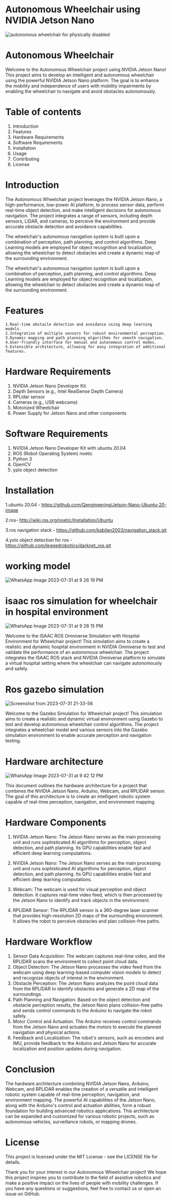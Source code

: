 # Autonomous Wheelchair using NVIDIA Jetson Nano

![autonomous wheelchair for physically disabled](https://github.com/kabilan2003/Autonomous-wheelchair-using-jetson-nano-/assets/109456728/2736da3b-7f93-4251-8bdf-14c2634a4d44)

# Autonomous Wheelchair 


Welcome to the Autonomous Wheelchair project using NVIDIA Jetson Nano! This project aims to develop an intelligent and autonomous wheelchair using the powerful NVIDIA Jetson Nano platform. The goal is to enhance the mobility and independence of users with mobility impairments by enabling the wheelchair to navigate and avoid obstacles autonomously.

# Table of contents 

1. Introduction
2. Features
3. Hardware Requirements
4. Software Requirements
5. Installation
6. Usage
7. Contributing
8. License

# Introduction
The Autonomous Wheelchair project leverages the NVIDIA Jetson Nano, a high-performance, low-power AI platform, to process sensor data, perform real-time object detection, and make intelligent decisions for autonomous navigation. The project integrates a range of sensors, including depth sensors, LiDAR, and cameras, to perceive the environment and provide accurate obstacle detection and avoidance capabilities.

The wheelchair's autonomous navigation system is built upon a combination of perception, path planning, and control algorithms. Deep Learning models are employed for object recognition and localization, allowing the wheelchair to detect obstacles and create a dynamic map of the surrounding environment.

The wheelchair's autonomous navigation system is built upon a combination of perception, path planning, and control algorithms. Deep Learning models are employed for object recognition and localization, allowing the wheelchair to detect obstacles and create a dynamic map of the surrounding environment.

# Features

    1.Real-time obstacle detection and avoidance using deep learning models.
    2.Integration of multiple sensors for robust environmental perception.
    3.Dynamic mapping and path planning algorithms for smooth navigation.
    4.User-friendly interface for manual and autonomous control modes.
    5.Extensible architecture, allowing for easy integration of additional features.

# Hardware Requirements
1. NVIDIA Jetson Nano Developer Kit
2. Depth Sensors (e.g., Intel RealSense Depth Camera)
3. RPLidar sensor
4. Cameras (e.g., USB webcams)
5. Motorized Wheelchair
6. Power Supply for Jetson Nano and other components

# Software Requirements
1. NVIDIA Jetson Nano Developer Kit with ubuntu 20.04
2. ROS (Robot Operating System) noetic
3. Python 3
4. OpenCV
5. yplo object detection

# Installation
1.ubuntu 20.04 - https://github.com/Qengineering/Jetson-Nano-Ubuntu-20-image

2.ros- http://wiki.ros.org/noetic/Installation/Ubuntu

3.ros navigation stack - https://github.com/kabilan2003/navigation_stack.git

4.yolo object detection for ros - https://github.com/leggedrobotics/darknet_ros.git

# working model 

![WhatsApp Image 2023-07-31 at 9 26 19 PM](https://github.com/kabilan2003/navigation_stack/assets/109456728/d93806b2-2dca-43e1-a40d-83de2a9f35fd)

# isaac ros simulation for wheelchair in hospital environment 

![WhatsApp Image 2023-07-31 at 9 28 15 PM](https://github.com/kabilan2003/navigation_stack/assets/109456728/9e29ef4e-07ce-4ec0-bdf9-c6ff70239f03)

Welcome to the ISAAC ROS Omniverse Simulation with Hospital Environment for Wheelchair project! This simulation aims to create a realistic and dynamic hospital environment in NVIDIA Omniverse to test and validate the performance of an autonomous wheelchair. The project integrates the ISAAC ROS stack and NVIDIA Omniverse platform to simulate a virtual hospital setting where the wheelchair can navigate autonomously and safely.


# Ros gazebo simulation 

![Screenshot from 2023-07-31 21-33-56](https://github.com/kabilan2003/navigation_stack/assets/109456728/c008f7f0-fc0a-42ee-8da9-96c7327c00f1)

Welcome to the Gazebo Simulation for Wheelchair project! This simulation aims to create a realistic and dynamic virtual environment using Gazebo to test and develop autonomous wheelchair control algorithms. The project integrates a wheelchair model and various sensors into the Gazebo simulation environment to enable accurate perception and navigation testing.

# Hardware architecture

![WhatsApp Image 2023-07-31 at 9 42 12 PM](https://github.com/kabilan2003/navigation_stack/assets/109456728/824d9dda-f825-42f0-a677-ab68a82b092a)

This document outlines the hardware architecture for a project that combines the NVIDIA Jetson Nano, Arduino, Webcam, and RPLIDAR sensor. The goal of this architecture is to create an intelligent robotic system capable of real-time perception, navigation, and environment mapping.

# Hardware Components

1. NVIDIA Jetson Nano: The Jetson Nano serves as the main processing unit and runs sophisticated AI algorithms for perception, object detection, and path planning. Its GPU capabilities enable fast and efficient deep learning computations.

2. NVIDIA Jetson Nano: The Jetson Nano serves as the main processing unit and runs sophisticated AI algorithms for perception, object detection, and path planning. Its GPU capabilities enable fast and efficient deep learning computations.

3. Webcam: The webcam is used for visual perception and object detection. It captures real-time video feed, which is then processed by the Jetson Nano to identify and track objects in the environment.

4. RPLIDAR Sensor: The RPLIDAR sensor is a 360-degree laser scanner that provides high-resolution 2D maps of the surrounding environment. It allows the robot to perceive obstacles and plan collision-free paths.

# Hardware Workflow

1. Sensor Data Acquisition: The webcam captures real-time video, and the RPLIDAR scans the environment to collect point cloud data.
2. Object Detection: The Jetson Nano processes the video feed from the webcam using deep learning-based computer vision models to detect and recognize objects of interest in the environment.
3. Obstacle Perception: The Jetson Nano analyzes the point cloud data from the RPLIDAR to identify obstacles and generate a 2D map of the surroundings.
4. Path Planning and Navigation: Based on the object detection and obstacle perception results, the Jetson Nano plans collision-free paths and sends control commands to the Arduino to navigate the robot safely.
5. Motor Control and Actuation: The Arduino receives control commands from the Jetson Nano and actuates the motors to execute the planned navigation and physical actions.
6. Feedback and Localization: The robot's sensors, such as encoders and IMU, provide feedback to the Arduino and Jetson Nano for accurate localization and position updates during navigation.

# Conclusion

The hardware architecture combining NVIDIA Jetson Nano, Arduino, Webcam, and RPLIDAR enables the creation of a versatile and intelligent robotic system capable of real-time perception, navigation, and environment mapping. The powerful AI capabilities of the Jetson Nano, along with the Arduino's control and actuation abilities, form a robust foundation for building advanced robotics applications. This architecture can be expanded and customized for various robotic projects, such as autonomous vehicles, surveillance robots, or mapping drones.


# License 

This project is licensed under the MIT License - see the LICENSE file for details.

Thank you for your interest in our Autonomous Wheelchair project! We hope this project inspires you to contribute to the field of assistive robotics and make a positive impact on the lives of people with mobility challenges. If you have any questions or suggestions, feel free to contact us or open an issue on GitHub.












 






   












